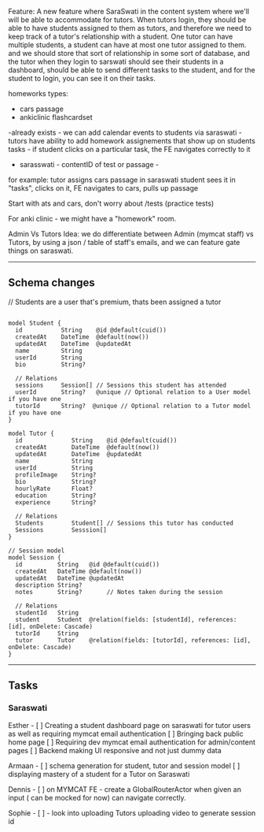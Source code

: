Feature: A new feature where SaraSwati in the content system where we'll will be able to accommodate for tutors. When tutors login, they should be able to have students assigned to them as tutors, and therefore we need to keep track of a tutor's relationship with a student. One tutor can have multiple students, a student can have at most one tutor assigned to them. and we should store that sort of relationship in some sort of database, and the tutor when they login to sarswati should see their students in a dashboard, should be able to send different tasks to the student, and for the student to login, you can see it on their tasks. 

homeworks types:
 - cars passage
 - ankiclinic flashcardset

-already exists - we can add calendar events to students via saraswati
-tutors have ability to add homework assignements that show up on students tasks - if student clicks on a particular task, the FE navigates correctly to it 
- sarasswati - contentID of test or passage - 

for example: tutor assigns cars passage in saraswati
      student sees it in "tasks", clicks on it, FE navigates to cars, pulls up passage

Start with ats and cars, don't worry about /tests (practice tests)

For anki clinic - we might have a  "homework" room.


Admin Vs Tutors
Idea: we do differentiate between Admin (mymcat staff) vs Tutors, by using a json / table of staff's emails, and we can feature gate things on saraswati.

------------

## Schema changes
// Students are a user that's premium, thats been assigned a tutor

```

model Student {
  id           String    @id @default(cuid())
  createdAt    DateTime  @default(now())
  updatedAt    DateTime  @updatedAt
  name         String
  userId       String
  bio          String?

  // Relations
  sessions     Session[] // Sessions this student has attended
  userId       String?   @unique // Optional relation to a User model if you have one
  tutorId      String?  @unique // Optional relation to a Tutor model if you have one
}

model Tutor {
  id              String    @id @default(cuid())
  createdAt       DateTime  @default(now())
  updatedAt       DateTime  @updatedAt
  name            String
  userId          String
  profileImage    String?
  bio             String?
  hourlyRate      Float?
  education       String?
  experience      String?

  // Relations
  Students        Student[] // Sessions this tutor has conducted
  Sessions        Sesssion[]
}

// Session model
model Session {
  id          String   @id @default(cuid())
  createdAt   DateTime @default(now())
  updatedAt   DateTime @updatedAt
  description String?
  notes       String?       // Notes taken during the session

  // Relations
  studentId   String
  student     Student  @relation(fields: [studentId], references: [id], onDelete: Cascade)
  tutorId     String
  tutor       Tutor    @relation(fields: [tutorId], references: [id], onDelete: Cascade)
}

```
---
## Tasks

### Saraswati

Esther - 
[ ] Creating a student dashboard page on saraswati for tutor users as well as requiring mymcat email authentication 
[ ] Bringing back public home page 
[ ] Requiring dev mymcat email authentication for admin/content pages
[ ] Backend making UI responsive and not just dummy data

Armaan - 
[ ] schema generation for student, tutor and session model
[ ] displaying mastery of a student for a Tutor on Saraswati

Dennis -
[ ] on MYMCAT FE - create a GlobalRouterActor when given an input ( can be mocked for now) can navigate correctly. 

Sophie - 
[ ] - look into uploading Tutors uploading video to generate session id

